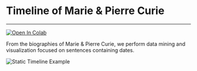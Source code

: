 # Timeline of Marie & Pierre Curie
-----------------------
[![Open In Colab](https://colab.research.google.com/assets/colab-badge.svg)](https://colab.research.google.com/github/abtheo/curie-timeline/blob/master/Biological_Timelines.ipynb)

From the biographies of Marie &amp; Pierre Curie, we perform data mining and visualization focused on sentences containing dates.


![Static Timeline Example](https://github.com/abtheo/curie-timeline/blob/master/timeline_static.png)
